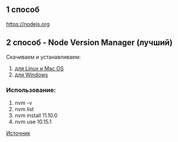 
## 1 способ ##
https://nodejs.org

## 2 способ - Node Version Manager (лучший) ##
Скачиваем и устанавливаем:
1) [для Linux и Mac OS](https://github.com/creationix/nvm)
2) [для Windows](https://github.com/coreybutler/nvm-windows)

### Использование: ###
1. nvm -v
2. nvm list
3. nvm install 11.10.0
4. nvm use 10.15.1

[Источник](https://loftblog.ru/material/1-ustanavlivaem-node-pravilno/)
